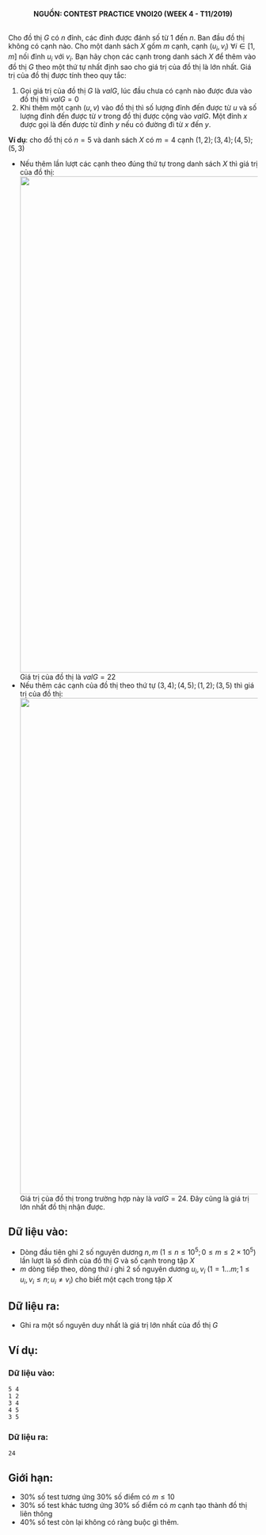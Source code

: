**<center>NGUỒN: CONTEST PRACTICE VNOI20 (WEEK 4 - T11/2019)</center>**
<br>

Cho đồ thị $G$ có $n$ đỉnh, các đỉnh được đánh số từ $1$ đến $n$. Ban đầu đồ thị không có cạnh nào. Cho một danh sách $X$ gồm $m$ cạnh, cạnh $(u_i,v_i )\  ∀ i∈[1,m]$ nối đỉnh $u_i$ với $v_i$. Bạn hãy chọn các cạnh trong danh sách $X$ để thêm vào đồ thị $G$ theo một thứ tự nhất định sao cho giá trị của đồ thị là lớn nhất. Giá trị của đồ thị được tính theo quy tắc:

1. Gọi giá trị của đồ thị $G$ là $valG$, lúc đầu chưa có cạnh nào được đưa vào đồ thị thì $valG=0$
2. Khi thêm một cạnh $(u,v)$ vào đồ thị thì số lượng đỉnh đến được từ $u$ và số lượng đỉnh đến được từ $v$ trong đồ thị được cộng vào $valG$. Một đỉnh $x$ được gọi là đến được từ đỉnh $y$ nếu có đường đi từ $x$ đến $y$.

**Ví dụ**: cho đồ thị có $n=5$ và danh sách $X$ có $m=4$ cạnh $(1,2);(3,4);(4,5);(5,3)$ 
- Nếu thêm lần lượt các cạnh theo đúng thứ tự trong danh sách $X$ thì giá trị của đồ thị: <center><img src="/images/problems/1014/valg1.svg" width=1000px></center>Giá trị của đồ thị là $valG=22$
- Nếu thêm các cạnh của đồ thị theo thứ tự $(3,4);(4,5);(1,2);(3,5)$ thì giá trị của đồ thị: <center><img src="/images/problems/1014/valg2.svg" width=1000px></center>Giá trị của đồ thị trong trường hợp này là $valG=24$. Đây cũng là giá trị lớn nhất đồ thị nhận được.

## Dữ liệu vào:
+ Dòng đầu tiên ghi $2$ số nguyên dương $n,m\ (1≤n≤10^5;0≤m≤2×10^5)$ lần lượt là số đỉnh của đồ thị $G$ và số cạnh trong tập $X$
+ $m$ dòng tiếp theo, dòng thứ $i$ ghi $2$ số nguyên dương $u_i,v_i\  (1=1…m;1≤u_i,v_i≤n;u_i≠v_i)$ cho biết một cạch trong tập $X$

## Dữ liệu ra:
- Ghi ra một số nguyên duy nhất là giá trị lớn nhất của đồ thị $G$

## Ví dụ:
### Dữ liệu vào:
```
5 4
1 2
3 4
4 5
3 5
```

### Dữ liệu ra:
```
24
```

## Giới hạn:
+ $30\%$ số test tương ứng $30\%$ số điểm có $m≤10$
+ $30\%$ số test khác tương ứng $30\%$ số điểm có $m$ cạnh tạo thành đồ thị liên thông
+ $40\%$ số test còn lại không có ràng buộc gì thêm.